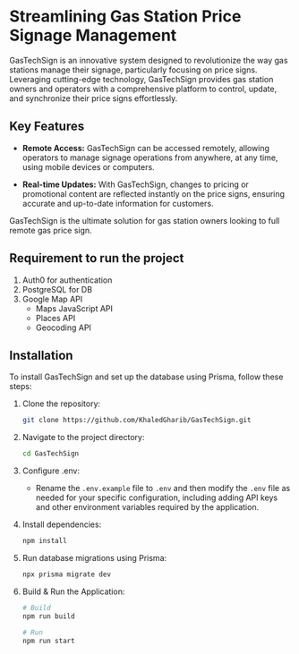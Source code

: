 # Streamlining Gas Station Price Signage Management

GasTechSign is an innovative system designed to revolutionize the way gas stations manage their signage, particularly focusing on price signs. Leveraging cutting-edge technology, GasTechSign provides gas station owners and operators with a comprehensive platform to control, update, and synchronize their price signs effortlessly.

## Key Features

- **Remote Access:** GasTechSign can be accessed remotely, allowing operators to manage signage operations from anywhere, at any time, using mobile devices or computers.

- **Real-time Updates:** With GasTechSign, changes to pricing or promotional content are reflected instantly on the price signs, ensuring accurate and up-to-date information for customers.

GasTechSign is the ultimate solution for gas station owners looking to full remote gas price sign.

## Requirement to run the project

1. Auth0 for authentication
2. PostgreSQL for DB
3. Google Map API
   - Maps JavaScript API
   - Places API
   - Geocoding API

## Installation

To install GasTechSign and set up the database using Prisma, follow these steps:

1. Clone the repository:

   ```bash
   git clone https://github.com/KhaledGharib/GasTechSign.git
   ```

2. Navigate to the project directory:

   ```bash
   cd GasTechSign
   ```

3. Configure .env:

   - Rename the `.env.example` file to `.env` and then modify the `.env` file as needed for your specific configuration, including adding API keys and other environment variables required by the application.

4. Install dependencies:

   ```bash
   npm install
   ```

5. Run database migrations using Prisma:

   ```bash
   npx prisma migrate dev
   ```

6. Build & Run the Application:

   ```bash
   # Build
   npm run build

   # Run
   npm run start
   ```
